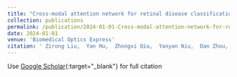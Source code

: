 ```yaml
---
title: "Cross-modal attention network for retinal disease classification based on multi-modal images"
collection: publications
permalink: /publication/2024-01-01-Cross-modal-attention-network-for-retinal-disease-classification-based-on-multi-modal-images
date: 2024-01-01
venue: 'Biomedical Optics Express'
citation: ' Zirong Liu,  Yan Hu,  Zhongxi Qiu,  Yanyan Niu,  Dan Zhou,  Xiaoling Li,  Junyong Shen,  Hongyang Jiang,  Heng Li,  Jiang Liu, &quot;Cross-modal attention network for retinal disease classification based on multi-modal images.&quot; Biomedical Optics Express, 2024.'
---
```

Use [Google Scholar](https://scholar.google.com/scholar?q=Cross+modal+attention+network+for+retinal+disease+classification+based+on+multi+modal+images){:target="_blank"} for full citation